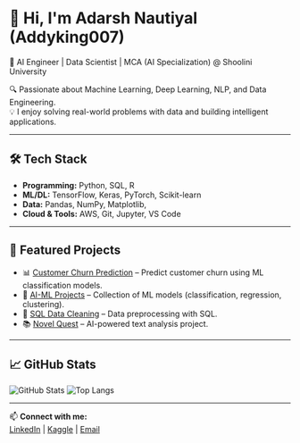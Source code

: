 # 👋 Hi, I'm Adarsh Nautiyal (Addyking007)

🚀 AI Engineer | Data Scientist | MCA (AI Specialization) @ Shoolini University  

🔍 Passionate about Machine Learning, Deep Learning, NLP, and Data Engineering.  
💡 I enjoy solving real-world problems with data and building intelligent applications.  

---

## 🛠️ Tech Stack
- **Programming:** Python, SQL, R  
- **ML/DL:** TensorFlow, Keras, PyTorch, Scikit-learn  
- **Data:** Pandas, NumPy, Matplotlib,   
- **Cloud & Tools:** AWS, Git, Jupyter, VS Code  

---

## 📌 Featured Projects
- 📊 [Customer Churn Prediction](https://github.com/Addyking007/customer-churn-prediction-ml) – Predict customer churn using ML classification models.  
- 🤖 [AI-ML Projects](https://github.com/Addyking007/ai-ml-projects) – Collection of ML models (classification, regression, clustering).  
- 🧹 [SQL Data Cleaning](https://github.com/Addyking007/sql-data-cleaning) – Data preprocessing with SQL.  
- 📚 [Novel Quest](https://github.com/Addyking007/Novel-Quest) – AI-powered text analysis project.  

---

## 📈 GitHub Stats
![GitHub Stats](https://github-readme-stats.vercel.app/api?username=Addyking007&show_icons=true&theme=tokyonight)
![Top Langs](https://github-readme-stats.vercel.app/api/top-langs/?username=Addyking007&layout=compact&theme=tokyonight)

---

📫 **Connect with me:**  
[LinkedIn](https://linkedin.com/in/YOUR-LINK) | [Kaggle](https://kaggle.com/YOUR-LINK) | [Email](mailto:your-email@example.com)
